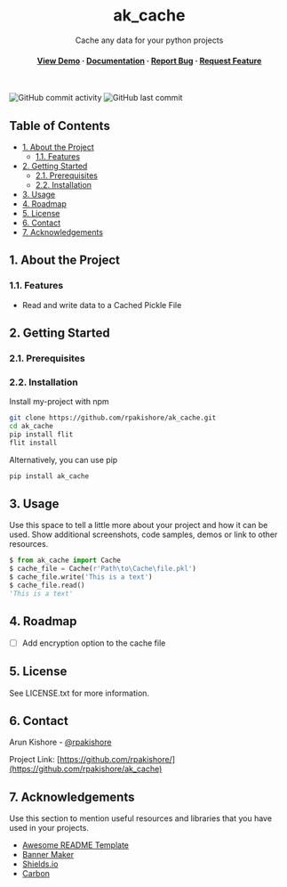 <!--- Heading --->
<div align="center">
  <h1>ak_cache</h1>
  <p>
    Cache any data for your python projects
  </p>
<h4>
    <a href="https://github.com/rpakishore/ak_cache/">View Demo</a>
  <span> · </span>
    <a href="https://github.com/rpakishore/ak_cache">Documentation</a>
  <span> · </span>
    <a href="https://github.com/rpakishore/ak_cache/issues/">Report Bug</a>
  <span> · </span>
    <a href="https://github.com/rpakishore/ak_cache/issues/">Request Feature</a>
  </h4>
</div>
<br />

![GitHub commit activity](https://img.shields.io/github/commit-activity/m/rpakishore/ak_cache)
![GitHub last commit](https://img.shields.io/github/last-commit/rpakishore/ak_cache)
<!-- Table of Contents -->
<h2>Table of Contents</h2>

- [1. About the Project](#1-about-the-project)
  - [1.1. Features](#11-features)
- [2. Getting Started](#2-getting-started)
  - [2.1. Prerequisites](#21-prerequisites)
  - [2.2. Installation](#22-installation)
- [3. Usage](#3-usage)
- [4. Roadmap](#4-roadmap)
- [5. License](#5-license)
- [6. Contact](#6-contact)
- [7. Acknowledgements](#7-acknowledgements)

<!-- About the Project -->
## 1. About the Project

<!-- Features -->
### 1.1. Features

- Read and write data to a Cached Pickle File

<!-- Getting Started -->
## 2. Getting Started

<!-- Prerequisites -->
### 2.1. Prerequisites

<!-- Installation -->
### 2.2. Installation

Install my-project with npm

```bash
git clone https://github.com/rpakishore/ak_cache.git
cd ak_cache
pip install flit
flit install
```

Alternatively, you can use pip

```bash
pip install ak_cache
```

<!-- Usage -->
## 3. Usage

Use this space to tell a little more about your project and how it can be used. Show additional screenshots, code samples, demos or link to other resources.

```python
$ from ak_cache import Cache
$ cache_file = Cache(r'Path\to\Cache\file.pkl')
$ cache_file.write('This is a text')
$ cache_file.read()
'This is a text'
```
<!-- Roadmap -->
## 4. Roadmap

- [ ] Add encryption option to the cache file

<!-- License -->
## 5. License

See LICENSE.txt for more information.

<!-- Contact -->
## 6. Contact

Arun Kishore - [@rpakishore](mailto:rpakishore@gmail.com)

Project Link: [https://github.com/rpakishore/](https://github.com/rpakishore/ak_cache)

<!-- Acknowledgments -->
## 7. Acknowledgements

Use this section to mention useful resources and libraries that you have used in your projects.

- [Awesome README Template](https://github.com/Louis3797/awesome-readme-template/blob/main/README-WITHOUT-EMOJI.md)
- [Banner Maker](https://banner.godori.dev/)
- [Shields.io](https://shields.io/)
- [Carbon](https://carbon.now.sh/)